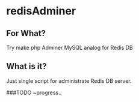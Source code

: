 # redisAdminer

## For What?
Try make php Adminer MySQL analog for Redis DB

## What is it?
Just single script for administrate Redis DB server. 

###TODO
~progress..

